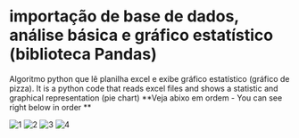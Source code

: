 # importação de base de dados, análise básica e gráfico estatístico (biblioteca Pandas) 
Algoritmo python que lê planilha excel e exibe gráfico estatístico (gráfico de pizza). It is a python code that reads excel files and shows a statistic and graphical representation (pie chart)
**Veja abixo em ordem - You can see right below in order **

![1](https://github.com/Arthur-byte-code/AnalysisPythonExcel/assets/152222113/fdf089ee-2e52-4dc7-abe8-f4921b744c61)
![2](https://github.com/Arthur-byte-code/AnalysisPythonExcel/assets/152222113/9286f2e9-af1a-4eea-905b-9ee3421cb708)
![3](https://github.com/Arthur-byte-code/AnalysisPythonExcel/assets/152222113/56eb3546-1a99-4d7c-8307-02efe7ce5299)
![4](https://github.com/Arthur-byte-code/AnalysisPythonExcel/assets/152222113/09794382-4898-43b5-9a1a-7899de0e5da2)
